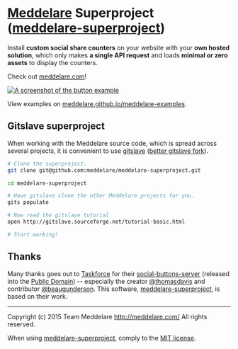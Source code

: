 # [Meddelare](http://meddelare.com/) Superproject ([meddelare-superproject](https://github.com/meddelare/meddelare-superproject))


Install **custom social share counters** on your website with your **own hosted solution**, which only makes **a single API request** and loads **minimal or zero assets** to display the counters.

Check out [meddelare.com](http://meddelare.com/)!

[![A screenshot of the button example](https://meddelare.github.io/examples/button/screenshot.png)](https://meddelare.github.io/)

View examples on [meddelare.github.io/meddelare-examples](https://meddelare.github.io/meddelare-examples).



## Gitslave superproject

When working with the Meddelare source code, which is spread across several projects, it is convenient to use [gitslave](http://gitslave.sourceforge.net/) ([better gitslave fork](https://github.com/joelpurra/gitslave)).

```bash
# Clone the superproject.
git clone git@github.com:meddelare/meddelare-superproject.git

cd meddelare-superproject

# Have gitslave clone the other Meddelare projects for you.
gits populate

# Now read the gitslave tutorial
open http://gitslave.sourceforge.net/tutorial-basic.html

# Start working!
```



## Thanks

Many thanks goes out to [Taskforce](https://taskforce.is/) for their [social-buttons-server](https://github.com/tfrce/social-buttons-server) (released into the [Public Domain](https://github.com/tfrce/social-buttons-server/tree/faf1a41e5d2d44b7e6de460b9369f11437095af1)) -- especially the creator [@thomasdavis](https://github.com/thomasdavis) and contributor [@beaugunderson](https://github.com/beaugunderson). This software, [meddelare-superproject](https://github.com/meddelare/meddelare-superproject), is based on their work.



---

Copyright (c) 2015 Team Meddelare <http://meddelare.com/> All rights reserved.

When using [meddelare-superproject](https://github.com/meddelare/meddelare-superproject), comply to the [MIT license](http://opensource.org/licenses/MIT).
